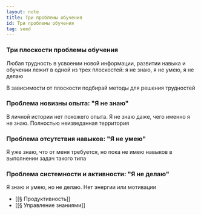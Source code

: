 ```yaml
---
layout: note
title: Три проблемы обучения
id: Три проблемы обучения
tag: seed
---
```



### Три плоскости проблемы обучения
Любая трудность в усвоении новой информации, развитии навыка и обучении лежит в одной из трех плоскостей: я не знаю, я не умею, я не делаю

В зависимости от плоскости подбирай методы для решения трудностей

### Проблема новизны опыта:  "Я не знаю"
В личной истории нет похожего опыта. Я не знаю даже, чего именно я не знаю. Полностью неизведанная территория

### Проблема отсутствия навыков:  "Я не умею"
Я уже знаю, что от меня требуется, но пока не имею навыков в выполнении задач такого типа

### Проблема системности и активности:  "Я не делаю"
Я знаю и умею, но не делаю. Нет энергии или мотивации

- [[§ Продуктивность]]
- [[§ Управление знаниями]]